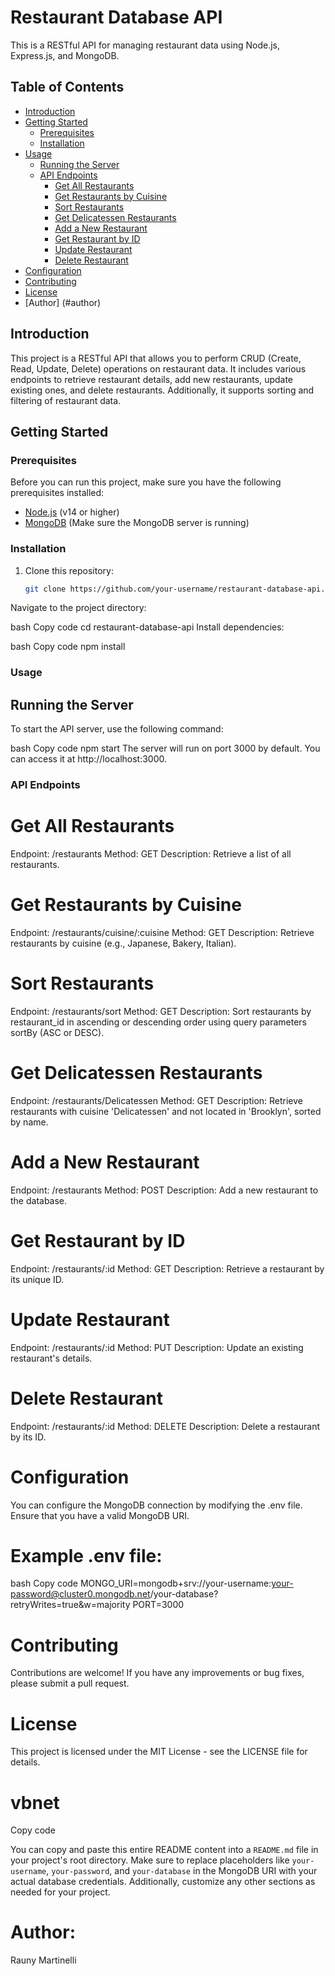 # Restaurant Database API

This is a RESTful API for managing restaurant data using Node.js, Express.js, and MongoDB.

## Table of Contents

- [Introduction](#introduction)
- [Getting Started](#getting-started)
    - [Prerequisites](#prerequisites)
    - [Installation](#installation)
- [Usage](#usage)
    - [Running the Server](#running-the-server)
    - [API Endpoints](#api-endpoints)
        - [Get All Restaurants](#get-all-restaurants)
        - [Get Restaurants by Cuisine](#get-restaurants-by-cuisine)
        - [Sort Restaurants](#sort-restaurants)
        - [Get Delicatessen Restaurants](#get-delicatessen-restaurants)
        - [Add a New Restaurant](#add-a-new-restaurant)
        - [Get Restaurant by ID](#get-restaurant-by-id)
        - [Update Restaurant](#update-restaurant)
        - [Delete Restaurant](#delete-restaurant)
- [Configuration](#configuration)
- [Contributing](#contributing)
- [License](#license)
- [Author] (#author)

## Introduction

This project is a RESTful API that allows you to perform CRUD (Create, Read, Update, Delete) operations on restaurant data. It includes various endpoints to retrieve restaurant details, add new restaurants, update existing ones, and delete restaurants. Additionally, it supports sorting and filtering of restaurant data.

## Getting Started

### Prerequisites

Before you can run this project, make sure you have the following prerequisites installed:

- [Node.js](https://nodejs.org/) (v14 or higher)
- [MongoDB](https://www.mongodb.com/) (Make sure the MongoDB server is running)

### Installation

1. Clone this repository:

   ```bash
   git clone https://github.com/your-username/restaurant-database-api.git

Navigate to the project directory:

bash
Copy code
cd restaurant-database-api
Install dependencies:

bash
Copy code
npm install

### Usage
## Running the Server
To start the API server, use the following command:

bash
Copy code
npm start
The server will run on port 3000 by default. You can access it at http://localhost:3000.

### API Endpoints

# Get All Restaurants
Endpoint: /restaurants
Method: GET
Description: Retrieve a list of all restaurants.

# Get Restaurants by Cuisine
Endpoint: /restaurants/cuisine/:cuisine
Method: GET
Description: Retrieve restaurants by cuisine (e.g., Japanese, Bakery, Italian).

# Sort Restaurants
Endpoint: /restaurants/sort
Method: GET
Description: Sort restaurants by restaurant_id in ascending or descending order using query parameters sortBy (ASC or DESC).

# Get Delicatessen Restaurants
Endpoint: /restaurants/Delicatessen
Method: GET
Description: Retrieve restaurants with cuisine 'Delicatessen' and not located in 'Brooklyn', sorted by name.

# Add a New Restaurant
Endpoint: /restaurants
Method: POST
Description: Add a new restaurant to the database.

# Get Restaurant by ID
Endpoint: /restaurants/:id
Method: GET
Description: Retrieve a restaurant by its unique ID.

# Update Restaurant
Endpoint: /restaurants/:id
Method: PUT
Description: Update an existing restaurant's details.

# Delete Restaurant
Endpoint: /restaurants/:id
Method: DELETE
Description: Delete a restaurant by its ID.

# Configuration
You can configure the MongoDB connection by modifying the .env file. Ensure that you have a valid MongoDB URI.

# Example .env file:

bash
Copy code
MONGO_URI=mongodb+srv://your-username:your-password@cluster0.mongodb.net/your-database?retryWrites=true&w=majority
PORT=3000

# Contributing
Contributions are welcome! If you have any improvements or bug fixes, please submit a pull request.

# License
This project is licensed under the MIT License - see the LICENSE file for details.

# vbnet
Copy code

You can copy and paste this entire README content into a `README.md` file in your project's root directory. Make sure to replace placeholders like `your-username`, `your-password`, and `your-database` in the MongoDB URI with your actual database credentials. Additionally, customize any other sections as needed for your project.

# Author:

Rauny Martinelli
